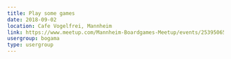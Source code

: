 ```yaml
---
title: Play some games
date: 2018-09-02
location: Cafe Vogelfrei, Mannheim
link: https://www.meetup.com/Mannheim-Boardgames-Meetup/events/253950658/
usergroup: bogama
type: usergroup
---
```

